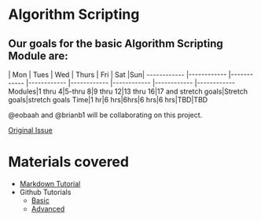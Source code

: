 # Algorithm Scripting
## Our goals for the basic Algorithm Scripting Module are:

| Mon | Tues | Wed | Thurs | Fri | Sat |Sun|
------------ |------------ |------------ |------------ |------------ |------------ |------------ |------------
 Modules|1 thru 4|5-thru 8|9 thru 12|13 thru 16|17 and stretch goals|Stretch goals|stretch goals
  Time|1 hr|6 hrs|6hrs|6 hrs|6 hrs|TBD|TBD

  @eobaah and @brianb1 will be collaborating on this project.

  [Original Issue ](https://github.com/GuildCrafts/web-development-js/issues/86)

  # Materials covered

  * [Markdown Tutorial](https://en.support.wordpress.com/markdown-quick-reference/)
  * Github Tutorials
      * [Basic](https://guides.github.com/activities/hello-world/)
      * [Advanced](https://git-scm.com/book/en/v2/Getting-Started-Git-Basics)

